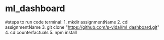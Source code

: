 # ml_dashboard

#steps to run code
    terminal:
        1. mkdir assignmentName
        2. cd assignmentName
        3. git clone "https://github.com/s-vidal/ml_dashboard.git"
        4. cd counterfactuals
        5. npm install
        